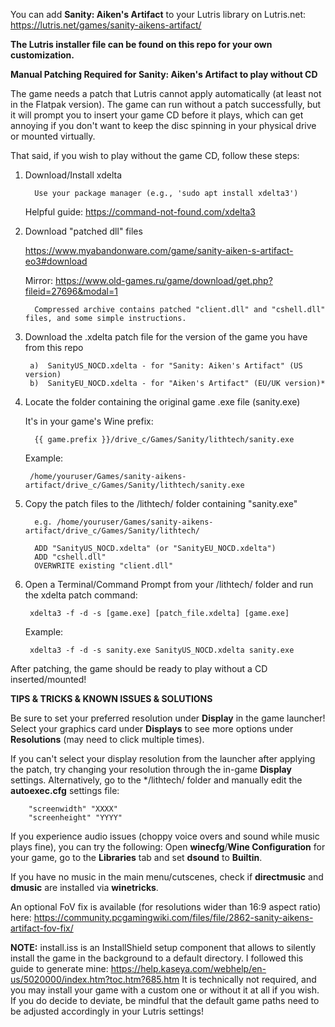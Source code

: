 You can add **Sanity: Aiken's Artifact** to your Lutris library on Lutris.net:
https://lutris.net/games/sanity-aikens-artifact/

**The Lutris installer file can be found on this repo for your own customization.**
   
**Manual Patching Required for Sanity: Aiken's Artifact to play without CD**
      
The game needs a patch that Lutris cannot apply automatically (at least not in the Flatpak version). The game can run without a patch successfully, but it will prompt you to insert your game CD before it plays, which can get annoying if you don't want to keep the disc spinning in your physical drive or mounted virtually.
            
That said, if you wish to play without the game CD, follow these steps:

1. Download/Install xdelta

         Use your package manager (e.g., 'sudo apt install xdelta3')
               
   Helpful guide: https://command-not-found.com/xdelta3

2. Download "patched dll" files

   https://www.myabandonware.com/game/sanity-aiken-s-artifact-eo3#download

   Mirror:
   https://www.old-games.ru/game/download/get.php?fileid=27696&modal=1

         Compressed archive contains patched "client.dll" and "cshell.dll" files, and some simple instructions.
      
3. Download the .xdelta patch file for the version of the game you have from this repo
      
        a)  SanityUS_NOCD.xdelta - for "Sanity: Aiken's Artifact" (US version)
        b)  SanityEU_NOCD.xdelta - for "Aiken's Artifact" (EU/UK version)*

4. Locate the folder containing the original game .exe file (sanity.exe)

   It's in your game's Wine prefix:

         {{ game.prefix }}/drive_c/Games/Sanity/lithtech/sanity.exe

   Example:

        /home/youruser/Games/sanity-aikens-artifact/drive_c/Games/Sanity/lithtech/sanity.exe
      
5. Copy the patch files to the /lithtech/ folder containing "sanity.exe"

         e.g. /home/youruser/Games/sanity-aikens-artifact/drive_c/Games/Sanity/lithtech/
   
         ADD "SanityUS_NOCD.xdelta" (or "SanityEU_NOCD.xdelta")
         ADD "cshell.dll"
         OVERWRITE existing "client.dll"

6. Open a Terminal/Command Prompt from your /lithtech/ folder and run the xdelta patch command:

        xdelta3 -f -d -s [game.exe] [patch_file.xdelta] [game.exe]

   Example:

        xdelta3 -f -d -s sanity.exe SanityUS_NOCD.xdelta sanity.exe

After patching, the game should be ready to play without a CD inserted/mounted!

**TIPS & TRICKS & KNOWN ISSUES & SOLUTIONS**

Be sure to set your preferred resolution under **Display** in the game launcher!
Select your graphics card under **Displays** to see more options under **Resolutions** (may need to click multiple times).

If you can't select your display resolution from the launcher after applying the patch, try changing your resolution through the in-game **Display** settings.
Alternatively, go to the */lithtech/ folder and manually edit the **autoexec.cfg** settings file:
      
        "screenwidth" "XXXX"
        "screenheight" "YYYY"
      
If you experience audio issues (choppy voice overs and sound while music plays fine), you can try the following:
Open **winecfg**/**Wine Configuration** for your game, go to the **Libraries** tab and set **dsound** to **Builtin**.
      
If you have no music in the main menu/cutscenes, check if **directmusic** and **dmusic** are installed via **winetricks**.

An optional FoV fix is available (for resolutions wider than 16:9 aspect ratio) here: https://community.pcgamingwiki.com/files/file/2862-sanity-aikens-artifact-fov-fix/

**NOTE:** install.iss is an InstallShield setup component that allows to silently install the game in the background to a default directory.
I followed this guide to generate mine: https://help.kaseya.com/webhelp/en-us/5020000/index.htm?toc.htm?685.htm
It is technically not required, and you may install your game with a custom one or without it at all if you wish.
If you do decide to deviate, be mindful that the default game paths need to be adjusted accordingly in your Lutris settings!
